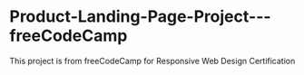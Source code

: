 # Product-Landing-Page-Project---freeCodeCamp
This project is from freeCodeCamp for Responsive Web Design Certification
